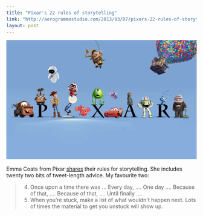 ```yaml
---
title: "Pixar's 22 rules of storytelling"
link: "http://aerogrammestudio.com/2013/03/07/pixars-22-rules-of-storytelling/"
layout: post
---
```


<div class="wide-image">
        <img src="/assets/2013-07-26-pixars-rules-for-storytelling/pixars-22-rules-for-storytelling.jpg" alt="Pixar">
</div>

Emma Coats from Pixar <a href="http://aerogrammestudio.com/2013/03/07/pixars-22-rules-of-storytelling/">shares</a> their rules for storytelling. She includes twenty two bits of tweet-length advice. My favourite two:

> 4. Once upon a time there was ... Every day, .... One day .... Because of that, .... Because of that, .... Until finally ....
> 9. When you’re stuck, make a list of what wouldn't happen next. Lots of times the material to get you unstuck will show up.